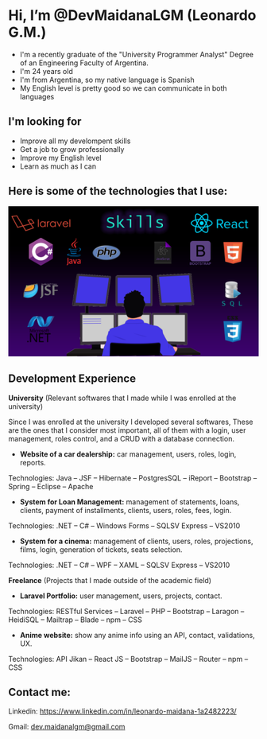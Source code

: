 # Hi, I’m @DevMaidanaLGM (Leonardo G.M.) 

* I'm a recently graduate of the "University Programmer Analyst" Degree of an Engineering Faculty of Argentina. 
* I'm 24 years old 
* I'm from Argentina, so my native language is Spanish
* My English level is pretty good so we can communicate in both languages


## I'm looking for

* Improve all my develompent skills
* Get a job to grow professionally
* Improve my English level
* Learn as much as I can


## Here is some of the technologies that I use:

![skills](./developer.png)







## Development Experience


**University** (Relevant softwares that I made while I was enrolled at the university)


Since I was enrolled at the university I developed several softwares, These are the ones that I consider most important, all of them with a login, user management, roles control, and a CRUD with a database connection.


- **Website of a car dealership:** car management, users, roles, login, reports.

Technologies: Java – JSF – Hibernate – PostgresSQL – iReport – Bootstrap – Spring – Eclipse –
Apache



- **System for Loan Management:** management of statements, loans, clients, payment of installments, clients, users, roles, fees, login.

Technologies: .NET – C# – Windows Forms – SQLSV Express – VS2010



- **System for a cinema:** management of clients, users, roles, projections, films, login, generation of
tickets, seats selection.

Technologies: .NET – C# – WPF – XAML – SQLSV Express – VS2010



**Freelance** (Projects that I made outside of the academic field)



- **Laravel Portfolio:** user management, users, projects, contact.

Technologies: RESTful Services – Laravel – PHP – Bootstrap – Laragon – HeidiSQL – Mailtrap –
Blade – npm – CSS



- **Anime website:** show any anime info using an API, contact, validations, UX.

Technologies: API Jikan – React JS – Bootstrap – MailJS – Router – npm – CSS



## Contact me:

Linkedin: https://www.linkedin.com/in/leonardo-maidana-1a2482223/

Gmail: dev.maidanalgm@gmail.com

<!---
DevMaidanaLGM/DevMaidanaLGM is a ✨ special ✨ repository because its `README.md` (this file) appears on your GitHub profile.
You can click the Preview link to take a look at your changes.
--->
